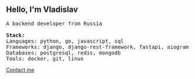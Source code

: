 ## Hello, I'm Vladislav

<p>
  <samp>
    A backend developer from Russia <br><br>
    <b>Stack:</b><br>
    Languages: python, go, javascript, sql <br>
    Frameworks: django, django-rest-framework, fastapi, aiogram <br>
    Databases: postgresql, redis, mongodb <br>
    Tools: docker, git, linux
  </samp>
</p>

[Contact me](https://t.me/ichetiva)
